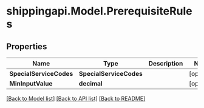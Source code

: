 
# shippingapi.Model.PrerequisiteRules

## Properties

Name | Type | Description | Notes
------------ | ------------- | ------------- | -------------
**SpecialServiceCodes** | **SpecialServiceCodes** |  | [optional] 
**MinInputValue** | **decimal** |  | [optional] 

[[Back to Model list]](../README.md#documentation-for-models)
[[Back to API list]](../README.md#documentation-for-api-endpoints)
[[Back to README]](../README.md)


